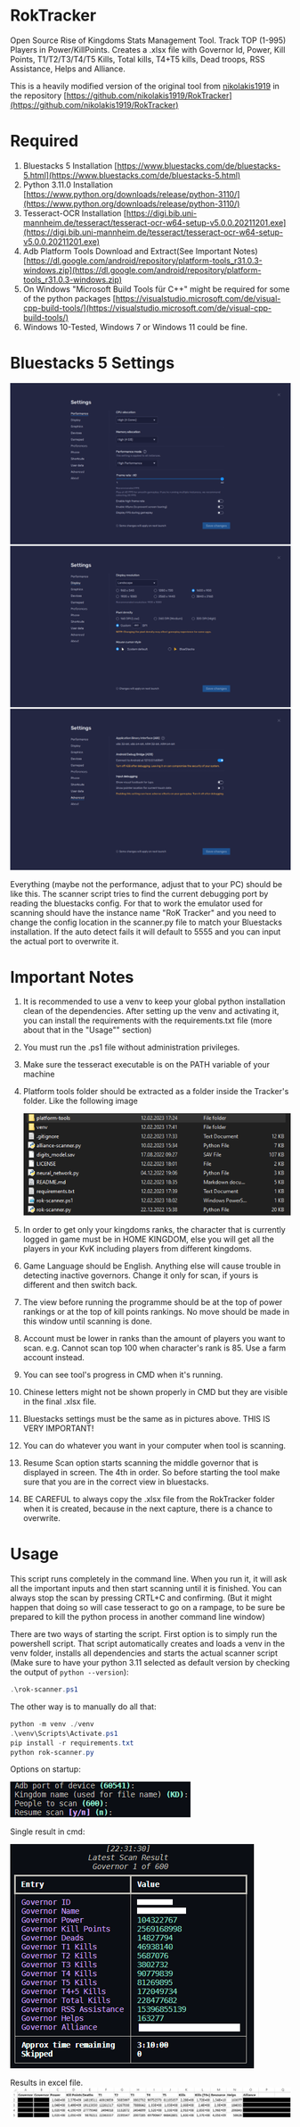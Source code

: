 # RokTracker

Open Source Rise of Kingdoms Stats Management Tool. Track TOP (1-995) Players in Power/KillPoints. Creates a .xlsx file with Governor Id, Power, Kill Points, T1/T2/T3/T4/T5 Kills, Total kills, T4+T5 kills, Dead troops, RSS Assistance, Helps and Alliance.

This is a heavily modified version of the original tool from [nikolakis1919](https://github.com/nikolakis1919) in the repository [https://github.com/nikolakis1919/RokTracker](https://github.com/nikolakis1919/RokTracker)

# Required

1. Bluestacks 5 Installation [https://www.bluestacks.com/de/bluestacks-5.html](https://www.bluestacks.com/de/bluestacks-5.html)
2. Python 3.11.0 Installation [https://www.python.org/downloads/release/python-3110/](https://www.python.org/downloads/release/python-3110/)
3. Tesseract-OCR Installation [https://digi.bib.uni-mannheim.de/tesseract/tesseract-ocr-w64-setup-v5.0.0.20211201.exe](https://digi.bib.uni-mannheim.de/tesseract/tesseract-ocr-w64-setup-v5.0.0.20211201.exe)
4. Adb Platform Tools Download and Extract(See Important Notes) [https://dl.google.com/android/repository/platform-tools_r31.0.3-windows.zip](https://dl.google.com/android/repository/platform-tools_r31.0.3-windows.zip)
5. On Windows "Microsoft Build Tools für C++" might be required for some of the python packages [https://visualstudio.microsoft.com/de/visual-cpp-build-tools/](https://visualstudio.microsoft.com/de/visual-cpp-build-tools/)
6. Windows 10-Tested, Windows 7 or Windows 11 could be fine.

# Bluestacks 5 Settings

![Bluestacks Performance Settings](images/bluestacks-performance.png)
![Bluestacks Display Settings](images/bluestacks-display.png)
![Bluestacks Advanced Settings](images/bluestacks-advanced.png)

Everything (maybe not the performance, adjust that to your PC) should be like this. The scanner script tries to find the current debugging port by reading the bluestacks config. For that to work the emulator used for scanning should have the instance name "RoK Tracker" and you need to change the config location in the scanner.py file to match your Bluestacks installation. If the auto detect fails it will default to 5555 and you can input the actual port to overwrite it.

# Important Notes

1. It is recommended to use a venv to keep your global python installation clean of the dependencies. After setting up the venv and activating it, you can install the requirements with the requirements.txt file (more about that in the "Usage"" section)

2. You must run the .ps1 file without administration privileges.

3. Make sure the tesseract executable is on the PATH variable of your machine

4. Platform tools folder should be extracted as a folder inside the Tracker's folder. Like the following image

   ![](images/platform-tools-pos.png)

5. In order to get only your kingdoms ranks, the character that is currently logged in game must be in HOME KINGDOM, else you will get all the players in your KvK including players from different kingdoms.

6. Game Language should be English. Anything else will cause trouble in detecting inactive governors. Change it only for scan, if yours is different and then switch back.

7. The view before running the programme should be at the top of power rankings or at the top of kill points rankings. No move should be made in this window until scanning is done.

8. Account must be lower in ranks than the amount of players you want to scan. e.g. Cannot scan top 100 when character's rank is 85. Use a farm account instead.

9. You can see tool's progress in CMD when it's running.

10. Chinese letters might not be shown properly in CMD but they are visible in the final .xlsx file.

11. Bluestacks settings must be the same as in pictures above. THIS IS VERY IMPORTANT!

12. You can do whatever you want in your computer when tool is scanning.

13. Resume Scan option starts scanning the middle governor that is displayed in screen. The 4th in order. So before starting the tool make sure that you are in the correct view in bluestacks.

14. BE CAREFUL to always copy the .xlsx file from the RokTracker folder when it is created, because in the next capture, there is a chance to overwrite.

# Usage

This script runs completely in the command line. When you run it, it will ask all the important inputs and then start scanning until it is finished. You can always stop the scan by pressing CRTL+C and confirming. (But it might happen that doing so will case tesseract to go on a rampage, to be sure be prepared to kill the python process in another command line window)

There are two ways of starting the script. First option is to simply run the powershell script. That script automatically creates and loads a venv in the venv folder, installs all dependencies and starts the actual scanner script (Make sure to have your python 3.11 selected as default version by checking the output of `python --version`):

```powershell
.\rok-scanner.ps1
```

The other way is to manually do all that:

```powershell
python -m venv ./venv
.\venv\Scripts\Activate.ps1
pip install -r requirements.txt
python rok-scanner.py
```

Options on startup:

![](images/cmd-options.png)

Single result in cmd:

![](images/example-output.png)

Results in excel file.
![](images/excel-example.png)
